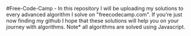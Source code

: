 #Free-Code-Camp - In this repository I will be uploading my solutions to every advanced algorithm I solve on "freecodecamp.com". If you're just now finding my github I hope that these solutions will help you on your journey with algorithms. Note* all algorithms are solved using Javascript.
